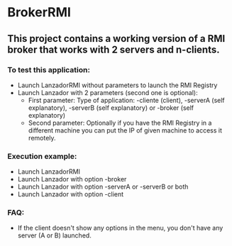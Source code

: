 # BrokerRMI

## This project contains a working version of a RMI broker that works with 2 servers and n-clients.

### To test this application:

* Launch LanzadorRMI without parameters to launch the RMI Registry
* Launch Lanzador with 2 parameters (second one is optional):
  * First parameter: Type of application: -cliente (client), -serverA (self explanatory), -serverB (self explanatory) or -broker (self explanatory)
  * Second parameter: Optionally if you have the RMI Registry in a different machine you can put the IP of given machine to access it remotely.

### Execution example:
* Launch LanzadorRMI
* Launch Lanzador with option -broker
* Launch Lanzador with option -serverA or -serverB or both
* Launch Lanzador with option -client

### FAQ:
* If the client doesn't show any options in the menu, you don't have any server (A or B) launched.
